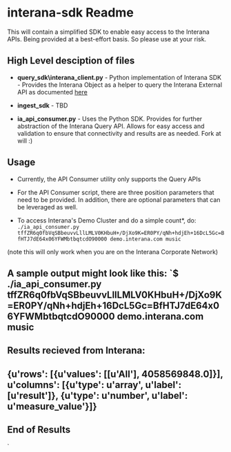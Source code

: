 interana-sdk Readme
============

This will contain a simplified SDK to enable easy access to the Interana APIs.
Being provided at a best-effort basis. So please use at your risk.

## High Level desciption of files

* **query_sdk\interana_client.py** - Python implementation of Interana SDK - Provides the Interana Object as a helper to query the Interana External API as documented [here](https://docs.interania.com/Guides/Reference/External_API%3A_query)

* **ingest_sdk** - TBD

* **ia_api_consumer.py** - Uses the Python SDK. Provides for further abstraction of the Interana Query API. Allows for easy access and validation to ensure that connectivity and results are as needed. Fork at will :)

## Usage

* Currently, the API Consumer utility only supports the Query APIs

* For the API Consumer script, there are three position parameters that need to be provided.
In addition, there are optional parameters that can be leveraged as well.

* To access Interana's Demo Cluster and do a simple count*, do:
`./ia_api_consumer.py tffZR6q0fbVqSBbeuvvLllLMLV0KHbuH+/DjXo9K=ER0PY/qNh+hdjEh+16DcL5Gc=BfHTJ7dE64x06YFWMbtbqtcdO90000 demo.interana.com music`

(note this will only work when you are on the Interana Corporate Network)

A sample output might look like this:
`$ ./ia_api_consumer.py tffZR6q0fbVqSBbeuvvLllLMLV0KHbuH+/DjXo9K=ER0PY/qNh+hdjEh+16DcL5Gc=BfHTJ7dE64x06YFWMbtbqtcdO90000 demo.interana.com music
-------------------------------------------
Results recieved from Interana:
-------------------------------------------
{u'rows': [{u'values': [[u'All'], 4058569848.0]}], u'columns': [{u'type': u'array', u'label': [u'result']}, {u'type': u'number', u'label': u'measure_value'}]}
-------------------------------------------
End of Results
-------------------------------------------
`
